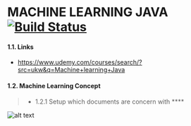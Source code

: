 # MACHINE LEARNING JAVA [![Build Status](https://travis-ci.org/nomensa/jquery.hide-show.svg)](https://travis-ci.org/nomensa/jquery.hide-show.svg?branch=master)
#### 1.1. Links
- https://www.udemy.com/courses/search/?src=ukw&q=Machine+learning+Java
#### 1.2. Machine Learning Concept
> - 1.2.1 Setup which documents are concern with ****

![alt text](https://github.com/danisluis6/Regex-Expression-Java/blob/master/img/1.png)



